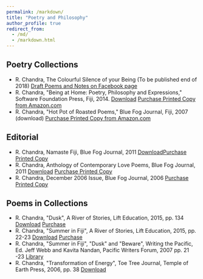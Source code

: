 ```yaml
---
permalink: /markdown/
title: "Poetry and Philosophy"
author_profile: true
redirect_from: 
  - /md/
  - /markdown.html
---
```


## Poetry Collections
* R. Chandra, The Colourful Silence of your Being (To be published end of 2018) [Draft Poems and Notes on Facebook page](https://www.facebook.com/beingathome2012/)
* R. Chandra, "Being at Home: Poetry, Philosophy and Expressions," Software Foundation Press, Fiji, 2014.  [Download](https://github.com/rohitash-chandra/poetry-philosophy/blob/master/BeingatHome_RohitashChandra.pdf) [ Purchase Printed Copy from Amazon.com](https://www.amazon.com/Being-at-Home-Rohitash-Chandra/dp/1312170557/)
* R. Chandra, "Hot Pot of Roasted Poems," Blue Fog Journal, Fiji, 2007 (download) [ Purchase Printed Copy from Amazon.com](https://www.amazon.com/Hot-Pot-Roasted-Poems/dp/184728891X/ref=sr_1_2?s=books&ie=UTF8&qid=1505176256&sr=1-2)

## Editorial 
* R. Chandra,  Namaste Fiji, Blue Fog Journal, 2011  [Download](https://github.com/rohitash-chandra/poetry-philosophy/blob/master/namaste_fiji__the_international_anthology_of_poetry.pdf)[Purchase Printed Copy](http://www.lulu.com/shop/rohitash-chandra/namaste-fiji-the-international-anthology-of-poetry/paperback/product-1335721.html)
* R. Chandra,  Anthology of Contemporary Love Poems, Blue Fog Journal, 2011  [Download](https://github.com/rohitash-chandra/poetry-philosophy/blob/master/Anthology_lovepems.pdf)  [Purchase Printed Copy](http://www.lulu.com/shop/ed-coet-and-rohitash-chandra/an-anthology-of-contemporary-love-poems/ebook/product-17544604.html)
* R. Chandra,  December 2006 Issue, Blue Fog Journal, 2006    [Purchase Printed Copy](http://www.lulu.com/shop/rohitash-chandra/the-blue-fog-poetry-journal-december-2006-issue/ebook/product-17541406.html)

## Poems in Collections
* R. Chandra, "Dusk", A River of Stories, Lift Education, 2015, pp. 134 [Download](https://github.com/rohitash-chandra/poetry-philosophy/blob/master/Dusk_LiftEducation.pdf) [Purchase](http://www.lifteducation.com/portfolio/commonwealth-education-trust/)
* R. Chandra, "Summer in Fiji", A River of Stories, Lift Education, 2015, pp. 22-23 [Download](https://github.com/rohitash-chandra/poetry-philosophy/blob/master/Summer%20in%20Fiji_LiftEducation.pdf) [Purchase](http://www.lifteducation.com/portfolio/commonwealth-education-trust/) 
* R. Chandra, "Summer in Fiji", "Dusk" and "Beware", Writing the Pacific, Ed. Jeff Webb and Kavita Nandan, Pacific Writers Forum, 2007 pp. 21 -23 [Library](http://trove.nla.gov.au/work/33485921?q&versionId=41152513)
* R. Chandra, "Transformation of Energy", Toe Tree Journal, Temple of Earth Press, 2006, pp. 38 [Download](https://github.com/rohitash-chandra/poetry-philosophy/blob/master/R-Chandra_TransformationofEnergy_ToeTreeJournal2006.pdf)
